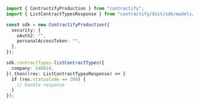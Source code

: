 <!-- Start SDK Example Usage -->


```typescript
import { ContractifyProduction } from "contractify";
import { ListContractTypesResponse } from "contractify/dist/sdk/models/operations";

const sdk = new ContractifyProduction({
  security: {
    oAuth2: "",
    personalAccessToken: "",
  },
});

sdk.contractTypes.listContractTypes({
  company: 548814,
}).then((res: ListContractTypesResponse) => {
  if (res.statusCode == 200) {
    // handle response
  }
});
```
<!-- End SDK Example Usage -->